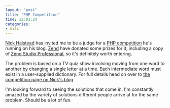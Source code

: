 ```yaml
---
layout: "post"
title: "PHP Competition"
time: 12:03:24
categories: 
- misc
---
```

<a href="http://blog.assembleron.com/" title="The Programming and Management Blog">Nick Halstead</a> has invited me to be a judge for a <a href="http://blog.assembleron.com/2007/06/14/php-programming-contest-win-zend-studio/" title="PHP Competition - Win Zend Studio">PHP competition</a> he's running on his blog. <a href="http://www.zend.com/" title="Zend">Zend</a> have donated some prizes for it, including a copy of <a href="http://www.zend.com/products/zend_studio?hpb=4" title="PHP Development IDE from Zend">Zend Studio Professional</a>, so it's definitely worth entering.

The problem is based on a TV quiz show involving moving from one word to another by changing a single letter at a time. Each intermediate word must exist in a user-supplied dictionary. For full details head on over to <a href="http://blog.assembleron.com/2007/06/14/php-programming-contest-win-zend-studio/" title="PHP Competition - Win Zend Studio">the competition page on Nick's blog</a>.

I'm looking forward to seeing the solutions that come in. I'm constantly amazed by the variety of solutions different people arrive at for the same problem. Should be a lot of fun.